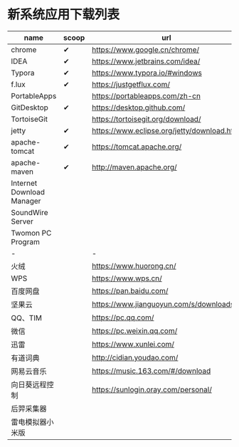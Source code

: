 # 新系统应用下载列表

| name                      | scoop | url                                         |
| ------------------------- | ----- | ------------------------------------------- |
| chrome                    | ✔     | https://www.google.cn/chrome/               |
| IDEA                      | ✔     | https://www.jetbrains.com/idea/             |
| Typora                    | ✔     | https://www.typora.io/#windows              |
| f.lux                     | ✔     | https://justgetflux.com/                    |
| PortableApps              |       | https://portableapps.com/zh-cn              |
| GitDesktop                | ✔     | https://desktop.github.com/                 |
| TortoiseGit               |       | https://tortoisegit.org/download/           |
| jetty                     | ✔     | https://www.eclipse.org/jetty/download.html |
| apache-tomcat             | ✔     | https://tomcat.apache.org/                  |
| apache-maven              | ✔     | http://maven.apache.org/                    |
| Internet Download Manager |       |                                             |
| SoundWire Server          |       |                                             |
| Twomon PC Program         |       |                                             |
| -                         |       | -                                           |
| 火绒                      |       | https://www.huorong.cn/                     |
| WPS                       |       | https://www.wps.cn/                         |
| 百度网盘                  |       | https://pan.baidu.com/                      |
| 坚果云                    |       | https://www.jianguoyun.com/s/downloads      |
| QQ、TIM                   |       | https://pc.qq.com/                          |
| 微信                      |       | https://pc.weixin.qq.com/                   |
| 迅雷                      |       | https://www.xunlei.com/                     |
| 有道词典                  |       | http://cidian.youdao.com/                   |
| 网易云音乐                |       | https://music.163.com/#/download            |
| 向日葵远程控制            |       | https://sunlogin.oray.com/personal/         |
| 后羿采集器                |       |                                             |
| 雷电模拟器小米版          |       |                                             |

